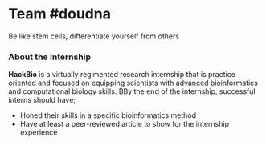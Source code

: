 # Team #doudna
Be like stem cells, differentiate yourself from others

### About the Internship
**HackBio** is a virtually regimented research internship that is practice oriented and focused on equipping scientists with advanced bioinformatics and computational biology skills. BBy the end of the internship, successful interns should have;
- Honed their skills in a specific bioinformatics method
- Have at least a peer-reviewed article to show for the internship experience
